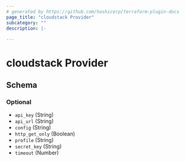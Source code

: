 ```yaml
---
# generated by https://github.com/hashicorp/terraform-plugin-docs
page_title: "cloudstack Provider"
subcategory: ""
description: |-
  
---
```


# cloudstack Provider





<!-- schema generated by tfplugindocs -->
## Schema

### Optional

- `api_key` (String)
- `api_url` (String)
- `config` (String)
- `http_get_only` (Boolean)
- `profile` (String)
- `secret_key` (String)
- `timeout` (Number)
